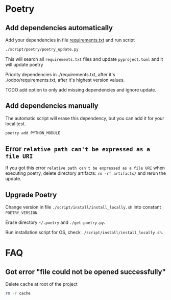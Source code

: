 # Poetry

## Add dependencies automatically

Add your dependencies in file [requirements.txt](../requirements.txt) and run script

```bash
./script/poetry/poetry_update.py
```

This will search all `requirements.txt` files and update `pyproject.toml` and it will update poetry

Priority dependencies in ./requirements.txt, after it's ./odoo/requirements.txt, after it's highest version values.

TODO add option to only add missing dependencies and ignore update.

## Add dependencies manually

The automatic script will erase this dependency, but you can add it for your local test.

```bash
poetry add PYTHON_MODULE
```

## Error `relative path can't be expressed as a file URI`

If you got this error `relative path can't be expressed as a file URI` when executing poetry, delete directory
artifacts: `rm -rf artifacts/` and rerun the update.

## Upgrade Poetry

Change version in file `./script/install/install_locally.sh` into constant `POETRY_VERSION`.

Erase directory `~/.poetry` and `./get-poetry.py`.

Run installation script for OS, check `./script/install/install_locally.sh`.

# FAQ

## Got error "file could not be opened successfully"

Delete cache at root of the project

```bash
rm -r cache
```
